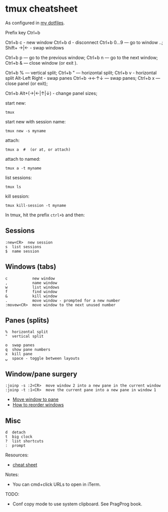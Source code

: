 # tmux cheatsheet

As configured in [my dotfiles](https://github.com/henrik/dotfiles/blob/master/tmux.conf).

  
  Prefix key Ctrl+b
  
  Ctrl+b c - new window
  Ctrl+b d - disconnect
  Ctrl+b 0...9 — go to window ..;
  Shift+ →|← - swap windows
  
  Ctrl+b p — go to the previous window;
  Ctrl+b n — go to the next window;
  Ctrl+b & — close window (or exit ).


Ctrl+b % — vertical split;
Ctrl+b " — horizontal split;
Ctrl+b v - horizontal split
Alt-Left Right - swap panes
Ctrl+b →←↑↓ — swap panes;
Ctrl+b x — close panel (or exit);

Ctrl+b Alt+(→|←|↑|↓) - change panel sizes;

start new:

    tmux

start new with session name:

    tmux new -s myname
   
    
    
attach:

    tmux a  #  (or at, or attach)
  

attach to named:

    tmux a -t myname

list sessions:

    tmux ls

kill session:

    tmux kill-session -t myname

In tmux, hit the prefix `ctrl+b` and then:

## Sessions

    :new<CR>  new session
    s  list sessions
    $  name session

## Windows (tabs)

    c           new window
    ,           name window
    w           list windows
    f           find window
    &           kill window
    .           move window - prompted for a new number
    :movew<CR>  move window to the next unused number

## Panes (splits)

    %  horizontal split
    "  vertical split
    
    o  swap panes
    q  show pane numbers
    x  kill pane
    ⍽  space - toggle between layouts

## Window/pane surgery

    :joinp -s :2<CR>  move window 2 into a new pane in the current window
    :joinp -t :1<CR>  move the current pane into a new pane in window 1

* [Move window to pane](http://unix.stackexchange.com/questions/14300/tmux-move-window-to-pane)
* [How to reorder windows](http://superuser.com/questions/343572/tmux-how-do-i-reorder-my-windows)

## Misc

    d  detach
    t  big clock
    ?  list shortcuts
    :  prompt

Resources:

* [cheat sheet](http://cheat.errtheblog.com/s/tmux/)

Notes:

* You can cmd+click URLs to open in iTerm.

TODO:

* Conf copy mode to use system clipboard. See PragProg book.
